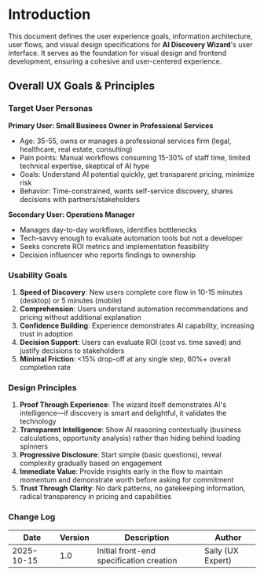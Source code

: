 # Introduction

This document defines the user experience goals, information architecture, user flows, and visual design specifications for **AI Discovery Wizard**'s user interface. It serves as the foundation for visual design and frontend development, ensuring a cohesive and user-centered experience.

## Overall UX Goals & Principles

### Target User Personas

**Primary User: Small Business Owner in Professional Services**

- Age: 35-55, owns or manages a professional services firm (legal, healthcare, real estate, consulting)
- Pain points: Manual workflows consuming 15-30% of staff time, limited technical expertise, skeptical of AI hype
- Goals: Understand AI potential quickly, get transparent pricing, minimize risk
- Behavior: Time-constrained, wants self-service discovery, shares decisions with partners/stakeholders

**Secondary User: Operations Manager**

- Manages day-to-day workflows, identifies bottlenecks
- Tech-savvy enough to evaluate automation tools but not a developer
- Seeks concrete ROI metrics and implementation feasibility
- Decision influencer who reports findings to ownership

### Usability Goals

1. **Speed of Discovery**: New users complete core flow in 10-15 minutes (desktop) or 5 minutes (mobile)
2. **Comprehension**: Users understand automation recommendations and pricing without additional explanation
3. **Confidence Building**: Experience demonstrates AI capability, increasing trust in adoption
4. **Decision Support**: Users can evaluate ROI (cost vs. time saved) and justify decisions to stakeholders
5. **Minimal Friction**: <15% drop-off at any single step, 60%+ overall completion rate

### Design Principles

1. **Proof Through Experience**: The wizard itself demonstrates AI's intelligence—if discovery is smart and delightful, it validates the technology
2. **Transparent Intelligence**: Show AI reasoning contextually (business calculations, opportunity analysis) rather than hiding behind loading spinners
3. **Progressive Disclosure**: Start simple (basic questions), reveal complexity gradually based on engagement
4. **Immediate Value**: Provide insights early in the flow to maintain momentum and demonstrate worth before asking for commitment
5. **Trust Through Clarity**: No dark patterns, no gatekeeping information, radical transparency in pricing and capabilities

### Change Log

| Date       | Version | Description                              | Author            |
| ---------- | ------- | ---------------------------------------- | ----------------- |
| 2025-10-15 | 1.0     | Initial front-end specification creation | Sally (UX Expert) |
